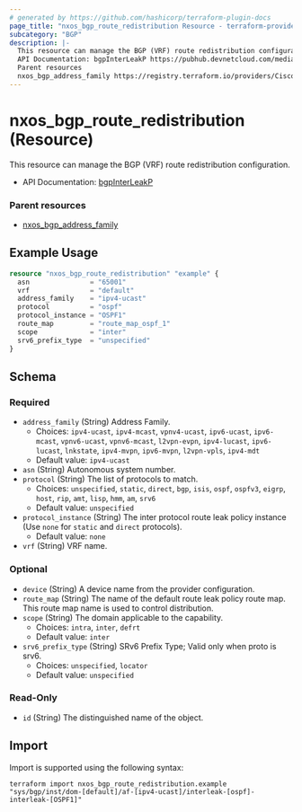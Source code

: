 ```yaml
---
# generated by https://github.com/hashicorp/terraform-plugin-docs
page_title: "nxos_bgp_route_redistribution Resource - terraform-provider-nxos"
subcategory: "BGP"
description: |-
  This resource can manage the BGP (VRF) route redistribution configuration.
  API Documentation: bgpInterLeakP https://pubhub.devnetcloud.com/media/dme-docs-10-2-2/docs/Routing%20and%20Forwarding/bgp:InterLeakP/
  Parent resources
  nxos_bgp_address_family https://registry.terraform.io/providers/CiscoDevNet/nxos/latest/docs/resources/bgp_address_family
---
```


# nxos_bgp_route_redistribution (Resource)

This resource can manage the BGP (VRF) route redistribution configuration.

- API Documentation: [bgpInterLeakP](https://pubhub.devnetcloud.com/media/dme-docs-10-2-2/docs/Routing%20and%20Forwarding/bgp:InterLeakP/)

### Parent resources

- [nxos_bgp_address_family](https://registry.terraform.io/providers/CiscoDevNet/nxos/latest/docs/resources/bgp_address_family)

## Example Usage

```terraform
resource "nxos_bgp_route_redistribution" "example" {
  asn               = "65001"
  vrf               = "default"
  address_family    = "ipv4-ucast"
  protocol          = "ospf"
  protocol_instance = "OSPF1"
  route_map         = "route_map_ospf_1"
  scope             = "inter"
  srv6_prefix_type  = "unspecified"
}
```

<!-- schema generated by tfplugindocs -->
## Schema

### Required

- `address_family` (String) Address Family.
  - Choices: `ipv4-ucast`, `ipv4-mcast`, `vpnv4-ucast`, `ipv6-ucast`, `ipv6-mcast`, `vpnv6-ucast`, `vpnv6-mcast`, `l2vpn-evpn`, `ipv4-lucast`, `ipv6-lucast`, `lnkstate`, `ipv4-mvpn`, `ipv6-mvpn`, `l2vpn-vpls`, `ipv4-mdt`
  - Default value: `ipv4-ucast`
- `asn` (String) Autonomous system number.
- `protocol` (String) The list of protocols to match.
  - Choices: `unspecified`, `static`, `direct`, `bgp`, `isis`, `ospf`, `ospfv3`, `eigrp`, `host`, `rip`, `amt`, `lisp`, `hmm`, `am`, `srv6`
  - Default value: `unspecified`
- `protocol_instance` (String) The inter protocol route leak policy instance (Use `none` for `static` and `direct` protocols).
  - Default value: `none`
- `vrf` (String) VRF name.

### Optional

- `device` (String) A device name from the provider configuration.
- `route_map` (String) The name of the default route leak policy route map. This route map name is used to control distribution.
- `scope` (String) The domain applicable to the capability.
  - Choices: `intra`, `inter`, `defrt`
  - Default value: `inter`
- `srv6_prefix_type` (String) SRv6 Prefix Type; Valid only when proto is srv6.
  - Choices: `unspecified`, `locator`
  - Default value: `unspecified`

### Read-Only

- `id` (String) The distinguished name of the object.

## Import

Import is supported using the following syntax:

```shell
terraform import nxos_bgp_route_redistribution.example "sys/bgp/inst/dom-[default]/af-[ipv4-ucast]/interleak-[ospf]-interleak-[OSPF1]"
```
